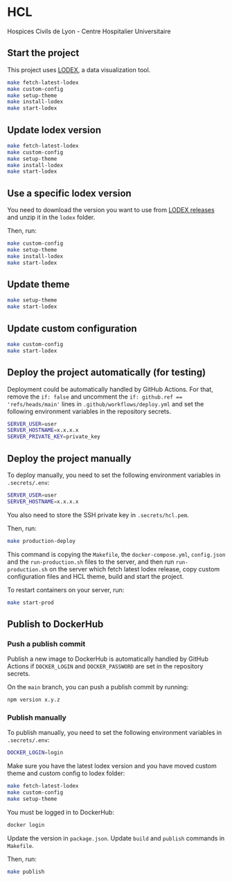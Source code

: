 # HCL

Hospices Civils de Lyon - Centre Hospitalier Universitaire

## Start the project

This project uses [LODEX](https://github.com/Inist-CNRS/lodex), a data visualization tool.

```bash
make fetch-latest-lodex
make custom-config
make setup-theme
make install-lodex
make start-lodex
```

## Update lodex version

```bash
make fetch-latest-lodex
make custom-config
make setup-theme
make install-lodex
make start-lodex
```

## Use a specific lodex version

You need to download the version you want to use from [LODEX releases](https://github.com/Inist-CNRS/lodex/releases) and unzip it in the `lodex` folder.

Then, run:

```bash
make custom-config
make setup-theme
make install-lodex
make start-lodex
```

## Update theme

```bash
make setup-theme
make start-lodex
```

## Update custom configuration

```bash
make custom-config
make start-lodex
```

## Deploy the project automatically (for testing)

Deployment could be automatically handled by GitHub Actions.
For that, remove the `if: false` and uncomment the `if: github.ref == 'refs/heads/main'` lines in `.github/workflows/deploy.yml` and set the following environment variables in the repository secrets.

```bash
SERVER_USER=user
SERVER_HOSTNAME=x.x.x.x
SERVER_PRIVATE_KEY=private_key
```

## Deploy the project manually

To deploy manually, you need to set the following environment variables in `.secrets/.env`:

```bash
SERVER_USER=user
SERVER_HOSTNAME=x.x.x.x
```

You also need to store the SSH private key in `.secrets/hcl.pem`.

Then, run:

```bash
make production-deploy
```

This command is copying the `Makefile`, the `docker-compose.yml`, `config.json` and the `run-production.sh` files to the server, and then run `run-production.sh` on the server which fetch latest lodex release, copy custom configuration files and HCL theme, build and start the project.

To restart containers on your server, run:

```bash
make start-prod
```

## Publish to DockerHub

### Push a publish commit

Publish a new image to DockerHub is automatically handled by GitHub Actions if `DOCKER_LOGIN` and `DOCKER_PASSWORD` are set in the repository secrets.

On the `main` branch, you can push a publish commit by running:

```bash
npm version x.y.z
```

### Publish manually

To publish manually, you need to set the following environment variables in `.secrets/.env`:

```bash
DOCKER_LOGIN=login
```

Make sure you have the latest lodex version and you have moved custom theme and custom config to lodex folder:

```bash
make fetch-latest-lodex
make custom-config
make setup-theme
```

You must be logged in to DockerHub:

```bash
docker login
```

Update the version in `package.json`.
Update `build` and `publish` commands in `Makefile`.

Then, run:

```bash
make publish
```
